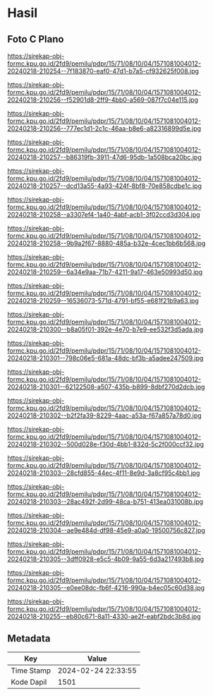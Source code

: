 # Hasil

## Foto C Plano

https://sirekap-obj-formc.kpu.go.id/2fd9/pemilu/pdpr/15/71/08/10/04/1571081004012-20240218-210254--7f183870-eaf0-47d1-b7a5-cf932625f008.jpg

https://sirekap-obj-formc.kpu.go.id/2fd9/pemilu/pdpr/15/71/08/10/04/1571081004012-20240218-210256--f52901d8-2ff9-4bb0-a569-087f7c04e115.jpg

https://sirekap-obj-formc.kpu.go.id/2fd9/pemilu/pdpr/15/71/08/10/04/1571081004012-20240218-210256--777ec1d1-2c1c-46aa-b8e6-a82316899d5e.jpg

https://sirekap-obj-formc.kpu.go.id/2fd9/pemilu/pdpr/15/71/08/10/04/1571081004012-20240218-210257--b86319fb-3911-47d6-95db-1a508bca20bc.jpg

https://sirekap-obj-formc.kpu.go.id/2fd9/pemilu/pdpr/15/71/08/10/04/1571081004012-20240218-210257--dcd13a55-4a93-424f-8bf8-70e858cdbe1c.jpg

https://sirekap-obj-formc.kpu.go.id/2fd9/pemilu/pdpr/15/71/08/10/04/1571081004012-20240218-210258--a3307ef4-1a40-4abf-acb1-3f02ccd3d304.jpg

https://sirekap-obj-formc.kpu.go.id/2fd9/pemilu/pdpr/15/71/08/10/04/1571081004012-20240218-210258--9b9a2f67-8880-485a-b32e-4cec1bb6b568.jpg

https://sirekap-obj-formc.kpu.go.id/2fd9/pemilu/pdpr/15/71/08/10/04/1571081004012-20240218-210259--6a34e9aa-71b7-4211-9a17-463e50993d50.jpg

https://sirekap-obj-formc.kpu.go.id/2fd9/pemilu/pdpr/15/71/08/10/04/1571081004012-20240218-210259--16536073-571d-4791-bf55-e681f21b9a63.jpg

https://sirekap-obj-formc.kpu.go.id/2fd9/pemilu/pdpr/15/71/08/10/04/1571081004012-20240218-210300--b8a05f01-392e-4e70-b7e9-ee532f3d5ada.jpg

https://sirekap-obj-formc.kpu.go.id/2fd9/pemilu/pdpr/15/71/08/10/04/1571081004012-20240218-210301--798c06e5-681a-48dc-bf3b-a5adee247509.jpg

https://sirekap-obj-formc.kpu.go.id/2fd9/pemilu/pdpr/15/71/08/10/04/1571081004012-20240218-210301--62122508-a507-435b-b899-8dbf270d2dcb.jpg

https://sirekap-obj-formc.kpu.go.id/2fd9/pemilu/pdpr/15/71/08/10/04/1571081004012-20240218-210302--b2f2fa39-8229-4aac-a53a-f67a857a78d0.jpg

https://sirekap-obj-formc.kpu.go.id/2fd9/pemilu/pdpr/15/71/08/10/04/1571081004012-20240218-210302--500d028e-f30d-4bb1-832d-5c2f000ccf32.jpg

https://sirekap-obj-formc.kpu.go.id/2fd9/pemilu/pdpr/15/71/08/10/04/1571081004012-20240218-210303--28cfd855-44ec-4f11-8e9d-3a8cf95c4bb1.jpg

https://sirekap-obj-formc.kpu.go.id/2fd9/pemilu/pdpr/15/71/08/10/04/1571081004012-20240218-210303--28ac492f-2d99-48ca-b751-413ea031008b.jpg

https://sirekap-obj-formc.kpu.go.id/2fd9/pemilu/pdpr/15/71/08/10/04/1571081004012-20240218-210304--ae9e484d-df98-45e9-a0a0-19500756c827.jpg

https://sirekap-obj-formc.kpu.go.id/2fd9/pemilu/pdpr/15/71/08/10/04/1571081004012-20240218-210305--3dff0928-e5c5-4b09-9a55-6d3a217493b8.jpg

https://sirekap-obj-formc.kpu.go.id/2fd9/pemilu/pdpr/15/71/08/10/04/1571081004012-20240218-210305--e0ee08dc-fb6f-4216-990a-b4ec05c60d38.jpg

https://sirekap-obj-formc.kpu.go.id/2fd9/pemilu/pdpr/15/71/08/10/04/1571081004012-20240218-210255--eb80c671-8a11-4330-ae2f-eabf2bdc3b8d.jpg


## Metadata

| Key        | Value               |
| ---------- | ------------------- |
| Time Stamp | 2024-02-24 22:33:55 |
| Kode Dapil | 1501                |



